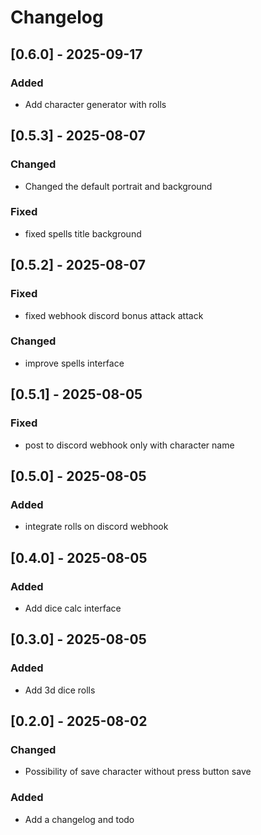 # Changelog

## [0.6.0] - 2025-09-17

### Added

- Add character generator with rolls

## [0.5.3] - 2025-08-07

### Changed

- Changed the default portrait and background

### Fixed

- fixed spells title background

## [0.5.2] - 2025-08-07

### Fixed

- fixed webhook discord bonus attack attack

### Changed

- improve spells interface

## [0.5.1] - 2025-08-05

### Fixed

- post to discord webhook only with character name

## [0.5.0] - 2025-08-05

### Added

- integrate rolls on discord webhook

## [0.4.0] - 2025-08-05

### Added

- Add dice calc interface

## [0.3.0] - 2025-08-05

### Added

- Add 3d dice rolls

## [0.2.0] - 2025-08-02

### Changed

- Possibility of save character without press button save

### Added
- Add a changelog and todo
